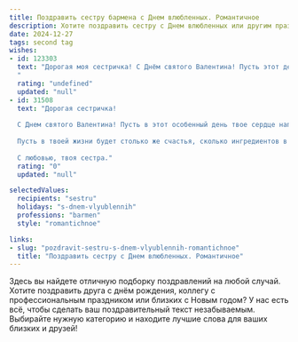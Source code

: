 ```yaml
---
title: Поздравить сестру бармена с Днем влюбленных. Романтичное
description: Хотите поздравить сестру с Днем влюбленных или другим праздником? Наш ИИ создаст незабываемое поздравление, а вы обязательно выделитесь среди других.  
date: 2024-12-27
tags: second tag
wishes:
- id: 123303
  text: "Дорогая моя сестричка! С Днём святого Валентина! Пусть этот день будет наполнен любовью, нежностью и  волшебством, как самый вкусный коктейль, созданный твоими умелыми руками. Желаю тебе встретить свою настоящую любовь, которая оценит твою яркость, талант и доброе сердце.  Пусть твоя жизнь будет такой же прекрасной и неповторимой, как ты сама!
  "
  rating: "undefined"
  updated: "null"
- id: 31508
  text: "Дорогая сестричка!
  
  С Днем святого Валентина! Пусть в этот особенный день твое сердце наполняется любовью, как стакан вкусным коктейлем, который ты создаешь с вашим мастерством и вдохновением. Ты — настоящий бармен не только за стойкой, но и в жизни, ведь умеешь смешивать самые искренние чувства, делая каждый день особенным.
  
  Пусть в твоей жизни будет столько же счастья, сколько ингредиентов в самом сложном рецепте, а твоя любовь пусть будет сладкой и увлекательной, как лучший коктейль. Желаю тебе, чтобы каждый вечер приносил новые знакомства и эмоции, а каждый миг с любимым человеком был настоящим праздником!
  
  С любовью, твоя сестра."
  rating: "0"
  updated: "null"

selectedValues:
  recipients: "sestru"
  holidays: "s-dnem-vlyublennih"
  professions: "barmen"
  style: "romantichnoe"

links:
- slug: "pozdravit-sestru-s-dnem-vlyublennih-romantichnoe"
  title: "Поздравить сестру с Днем влюбленных. Романтичное"
---
```


Здесь вы найдете отличную подборку поздравлений на любой случай. 
Хотите поздравить друга с днём рождения, коллегу с профессиональным праздником или близких с Новым годом? У нас есть всё, чтобы сделать ваш поздравительный текст незабываемым. Выбирайте нужную категорию и находите лучшие слова для ваших близких и друзей!
